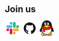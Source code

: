 # Join us

[![Slack](../../images/slack.png)](https://join.slack.com/t/quicksql/shared_invite/enQtODkwMzM0Njc3NTExLWQxNjRlY2M5YTlkMTk4OTM2YzhjMjUxYTUyN2VlNzJlNzQwM2E4YjkxNzA4MDllODg5NWUxNDY4MTMyMzczMWI)
[![Github](../../images/github.png)](https://github.com/qihoo360/Quicksql/issues)
[![QQ](../../images/qq.png)](https://jq.qq.com/?_wv=1027&k=5782R6F)